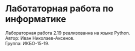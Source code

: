# Лаботаторная работа по информатике
Лабораторная работа 2.19 реализованна на языке Python.  
Автор: Иван Николаев-Аксенов.  
Группа: ИКБО-15-19.  
